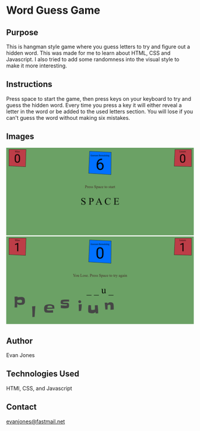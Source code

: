 # Word Guess Game

## Purpose

This is hangman style game where you guess letters to try and figure out a hidden word. This was made for me to learn about HTML, CSS and Javascript. I also tried to add some randomness into the visual style to make it more interesting.

## Instructions

Press space to start the game, then press keys on your keyboard to try and guess the hidden word. Every time you press a key it will either reveal a letter in the word or be added to the used letters section. You will lose if you can't guess the word without making six mistakes.

## Images

![Screenshot](./Screenshot1.png)
![Screenshot](./Screenshot2.png)

## Author

Evan Jones

## Technologies Used

HTMl, CSS, and Javascript

## Contact

evanjones@fastmail.net
